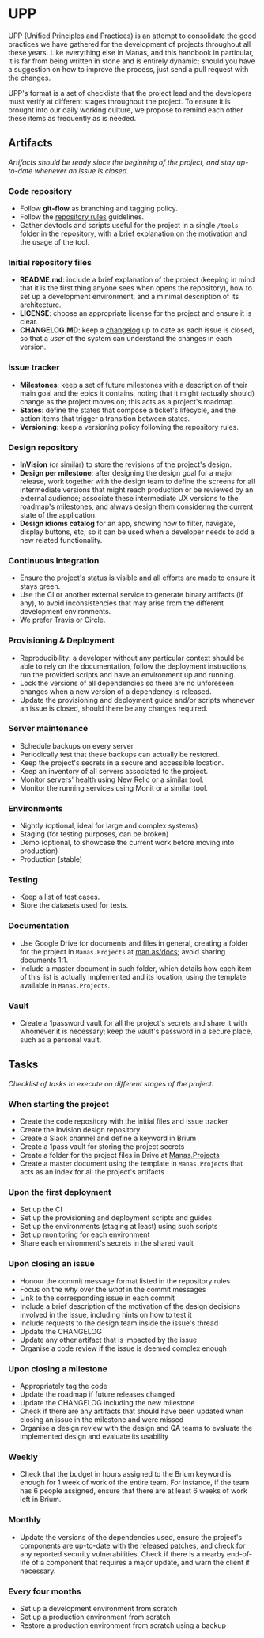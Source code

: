 # UPP

UPP \(Unified Principles and Practices\) is an attempt to consolidate the good practices we have gathered for the development of projects throughout all these years. Like everything else in Manas, and this handbook in particular, it is far from being written in stone and is entirely dynamic; should you have a suggestion on how to improve the process, just send a pull request with the changes.

UPP's format is a set of checklists that the project lead and the developers must verify at different stages throughout the project. To ensure it is brought into our daily working culture, we propose to remind each other these items as frequently as is needed.

## Artifacts

_Artifacts should be ready since the beginning of the project, and stay up-to-date whenever an issue is closed._

### Code repository

* Follow **git-flow** as branching and tagging policy.
* Follow the [repository rules](2-repository-rules.md) guidelines.
* Gather devtools and scripts useful for the project in a single `/tools` folder in the repository, with a brief explanation on the motivation and the usage of the tool.

### Initial repository files

* **README.md**: include a brief explanation of the project \(keeping in mind that it is the first thing anyone sees when opens the repository\), how to set up a development environment, and a minimal description of its architecture.
* **LICENSE**: choose an appropriate license for the project and ensure it is clear.
* **CHANGELOG.MD**: keep a [changelog](http://keepachangelog.com/) up to date as each issue is closed, so that a _user_ of the system can understand the changes in each version.

### Issue tracker

* **Milestones**: keep a set of future milestones with a description of their main goal and the epics it contains, noting that it might \(actually should\) change as the project moves on; this acts as a project's roadmap.
* **States**: define the states that compose a ticket's lifecycle, and the action items that trigger a transition between states.
* **Versioning**: keep a versioning policy following the repository rules.

### Design repository

* **InVision** \(or similar\) to store the revisions of the project's design.
* **Design per milestone**: after designing the design goal for a major release, work together with the design team to define the screens for all intermediate versions that might reach production or be reviewed by an external audience; associate these intermediate UX versions to the roadmap's milestones, and always design them considering the current state of the application.
* **Design idioms catalog** for an app, showing how to filter, navigate, display buttons, etc; so it can be used when a developer needs to add a new related functionality.

### Continuous Integration

* Ensure the project's status is visible and all efforts are made to ensure it stays green.
* Use the CI or another external service to generate binary artifacts \(if any\), to avoid inconsistencies that may arise from the different development environments.
* We prefer Travis or Circle.

### Provisioning & Deployment

* Reproducibility: a developer without any particular context should be able to rely on the documentation, follow the deployment instructions, run the provided scripts and have an environment up and running.
* Lock the versions of all dependencies so there are no unforeseen changes when a new version of a dependency is released.
* Update the provisioning and deployment guide and/or scripts whenever an issue is closed, should there be any changes required.

### Server maintenance

* Schedule backups on every server
* Periodically test that these backups can actually be restored.
* Keep the project's secrets in a secure and accessible location.
* Keep an inventory of all servers associated to the project.
* Monitor servers' health using New Relic or a similar tool.
* Monitor the running services using Monit or a similar tool.

### Environments

* Nightly \(optional, ideal for large and complex systems\)
* Staging \(for testing purposes, can be broken\)
* Demo \(optional, to showcase the current work before moving into production\)
* Production \(stable\)

### Testing

* Keep a list of test cases.
* Store the datasets used for tests.

### Documentation

* Use Google Drive for documents and files in general, creating a folder for the project in `Manas.Projects` at [man.as/docs](http://man.as/docs); avoid sharing documents 1:1.
* Include a master document in such folder, which details how each item of this list is actually implemented and its location, using the template available in `Manas.Projects`.

### Vault

* Create a 1password vault for all the project's secrets and share it with whomever it is necessary; keep the vault's password in a secure place, such as a personal vault.

## Tasks

_Checklist of tasks to execute on different stages of the project._

### When starting the project

* Create the code repository with the initial files and issue tracker
* Create the Invision design repository
* Create a Slack channel and define a keyword in Brium
* Create a 1pass vault for storing the project secrets
* Create a folder for the project files in Drive at [Manas.Projects](http://man.as/docs)
* Create a master document using the template in `Manas.Projects` that acts as an index for all the project's artifacts

### Upon the first deployment

* Set up the CI
* Set up the provisioning and deployment scripts and guides
* Set up the environments \(staging at least\) using such scripts
* Set up monitoring for each environment
* Share each environment's secrets in the shared vault

### Upon closing an issue

* Honour the commit message format listed in the repository rules
* Focus on the _why_ over the _what_ in the commit messages
* Link to the corresponding issue in each commit
* Include a brief description of the motivation of the design decisions involved in the issue, including hints on how to test it
* Include requests to the design team inside the issue's thread
* Update the CHANGELOG
* Update any other artifact that is impacted by the issue
* Organise a code review if the issue is deemed complex enough

### Upon closing a milestone

* Appropriately tag the code
* Update the roadmap if future releases changed
* Update the CHANGELOG including the new milestone
* Check if there are any artifacts that should have been updated when closing an issue in the milestone and were missed
* Organise a design review with the design and QA teams to evaluate the implemented design and evaluate its usability

### Weekly

* Check that the budget in hours assigned to the Brium keyword is enough for 1 week of work of the entire team. For instance, if the team has 6 people assigned, ensure that there are at least 6 weeks of work left in Brium.

### Monthly

* Update the versions of the dependencies used, ensure the project's components are up-to-date with the released patches, and check for any reported security vulnerabilities. Check if there is a nearby end-of-life of a component that requires a major update, and warn the client if necessary.

### Every four months

* Set up a development environment from scratch
* Set up a production environment from scratch
* Restore a production environment from scratch using a backup

